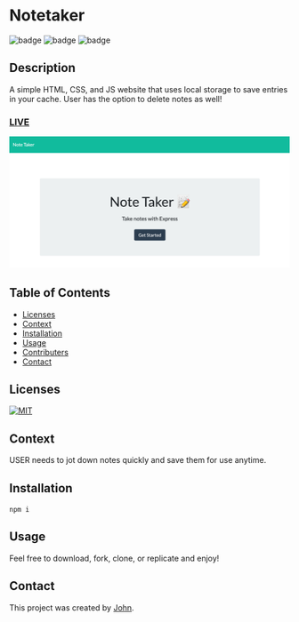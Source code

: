 # Notetaker

![badge](https://img.shields.io/badge/tech-HTML-orange)
![badge](https://img.shields.io/badge/tech-CSS-blue) 
![badge](https://img.shields.io/badge/tech-JS-yellow)

## Description
A simple HTML, CSS, and JS website that uses local storage to save entries in your cache. User has the option to delete notes as well!

### [LIVE](https://protected-plains-66484.herokuapp.com/)

![screenshot for notetaker](https://raw.githubusercontent.com/Johnhughes814/CH-11-Notetaker/main/Notetaker.png)

## Table of Contents
  - [Licenses](#licenses)
  - [Context](#context)
  - [Installation](#installation)
  - [Usage](#usage)
  - [Contributers](#contributers)
  - [Contact](#contact)


## Licenses
<a href="https://opensource.org/licenses/MIT">
<img src="https://img.shields.io/badge/License-MIT-green" alt="MIT"></a>

## Context
USER needs to jot down notes quickly and save them for use anytime.

## Installation
```
npm i
```

## Usage
Feel free to download, fork, clone, or replicate and enjoy!

## Contact
This project was created by [John](https://github.com/johnhughes814).
